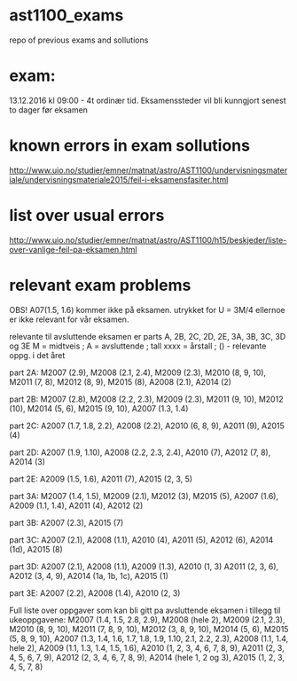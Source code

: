# ast1100_exams
repo of previous exams and sollutions

# exam:
13.12.2016 kl 09:00 - 4t ordinær tid. 
Eksamenssteder vil bli kunngjort senest to dager før eksamen

# known errors in exam sollutions 
http://www.uio.no/studier/emner/matnat/astro/AST1100/undervisningsmateriale/undervisningsmateriale2015/feil-i-eksamensfasiter.html

# list over usual errors 
http://www.uio.no/studier/emner/matnat/astro/AST1100/h15/beskjeder/liste-over-vanlige-feil-pa-eksamen.html


# relevant exam problems

OBS! A07(1.5, 1.6) kommer ikke på eksamen. utrykket for U = 3M/4 ellernoe er ikke relevant for vår eksamen.

relevante til avsluttende eksamen er parts A, 2B, 2C, 2D, 2E, 3A, 3B, 3C, 3D og 3E
M = midtveis ; A = avsluttende ; tall xxxx = årstall ; () - relevante oppg. i det året

part 2A:
M2007 (2.9),  M2008 (2.1,  2.4),  M2009 (2.3),  M2010 (8,  9,
10), M2011 (7, 8), M2012 (8, 9), M2015 (8), A2008 (2.1), A2014 (2)

part 2B:
M2007 (2.8), M2008 (2.2, 2.3), M2009 (2.3), M2011 (9, 10),
M2012 (10), M2014 (5, 6), M2015 (9, 10), A2007 (1.3, 1.4)

part 2C:
A2007 (1.7, 1.8, 2.2), A2008 (2.2), A2010 (6, 8, 9), A2011
(9), A2015 (4)

part 2D:
A2007 (1.9, 1.10), A2008 (2.2, 2.3, 2.4), A2010 (7), A2012
(7, 8), A2014 (3)

part 2E:
A2009 (1.5, 1.6), A2011 (7), A2015 (2, 3, 5)

part 3A:
M2007 (1.4, 1.5), M2009 (2.1), M2012 (3), M2015 (5), A2007
(1.6), A2009 (1.1, 1.4), A2011 (4), A2012 (2)

part 3B:
A2007 (2.3), A2015 (7)

part 3C:
A2007 (2.1), A2008 (1.1), A2010 (4), A2011 (5), A2012 (6),
A2014 (1d), A2015 (8)

part 3D:
A2007 (2.1), A2008 (1.1), A2009 (1.3), A2010 (1, 3) A2011
(2, 3, 6), A2012 (3, 4, 9), A2014 (1a, 1b, 1c), A2015 (1)

part 3E:
A2007 (2.2), A2008 (1.4), A2010 (2, 3)

Full liste over oppgaver som kan bli gitt pa avsluttende eksamen
i  tillegg  til  ukeoppgavene:
M2007  (1.4,  1.5,  2.8,  2.9),  M2008  (hele  2),
M2009 (2.1, 2.3), M2010 (8, 9, 10), M2011 (7, 8, 9, 10), M2012 (3, 8, 9, 10),
M2014 (5, 6), M2015 (5, 8, 9, 10), A2007 (1.3, 1.4, 1.6, 1.7, 1.8, 1.9, 1.10,
2.1, 2.2, 2.3), A2008 (1.1, 1.4, hele 2), A2009 (1.1, 1.3, 1.4, 1.5, 1.6), A2010
(1, 2, 3, 4, 6, 7, 8, 9), A2011 (2, 3, 4, 5, 6, 7, 9), A2012 (2, 3, 4, 6, 7, 8, 9),
A2014 (hele 1, 2 og 3), A2015 (1, 2, 3, 4, 5, 7, 8)
